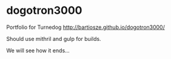 # dogotron3000

Portfolio for Turnedog http://bartiosze.github.io/dogotron3000/

Should use mithril and gulp for builds.

We will see how it ends...
